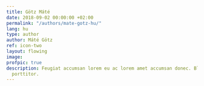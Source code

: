 ```yaml
---
title: Götz Máté
date: 2018-09-02 00:00:00 +02:00
permalink: "/authors/mate-gotz-hu/"
lang: hu
type: author
author: Máté Götz
ref: icon-two
layout: flowing
image:
profpic: true
description: Feugiat accumsan lorem eu ac lorem amet accumsan donec. Blandit orci
  porttitor.
---
```

